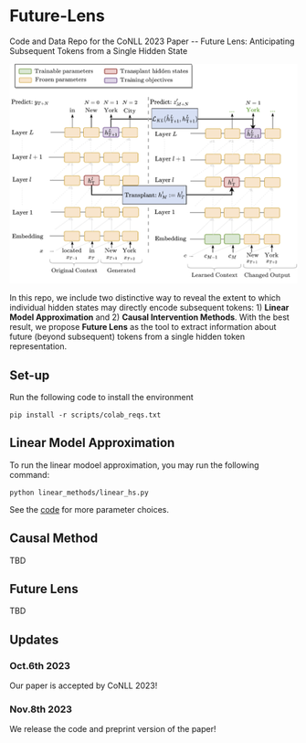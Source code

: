 # Future-Lens
Code and Data Repo for the CoNLL 2023 Paper -- Future Lens: Anticipating Subsequent Tokens from a Single Hidden State

![alt text](img/main.png "Main Fig")

In this repo, we include two distinctive way to reveal the extent to which individual hidden states may directly encode subsequent tokens: 1) **Linear Model Approximation** and 2) **Causal Intervention Methods**. With the best result, we propose **Future Lens** as the tool to extract information about future (beyond subsequent) tokens from a single hidden token representation.

## Set-up
Run the following code to install the environment
```
pip install -r scripts/colab_reqs.txt
```
## Linear Model Approximation
To run the linear modoel approximation, you may run the following command:
```
python linear_methods/linear_hs.py
```
See the [code](linear_methods/linear_hs.py) for more parameter choices.

## Causal Method
TBD

## Future Lens
TBD

## Updates

### Oct.6th 2023
Our paper is accepted by CoNLL 2023!

### Nov.8th 2023
We release the code and preprint version of the paper!

